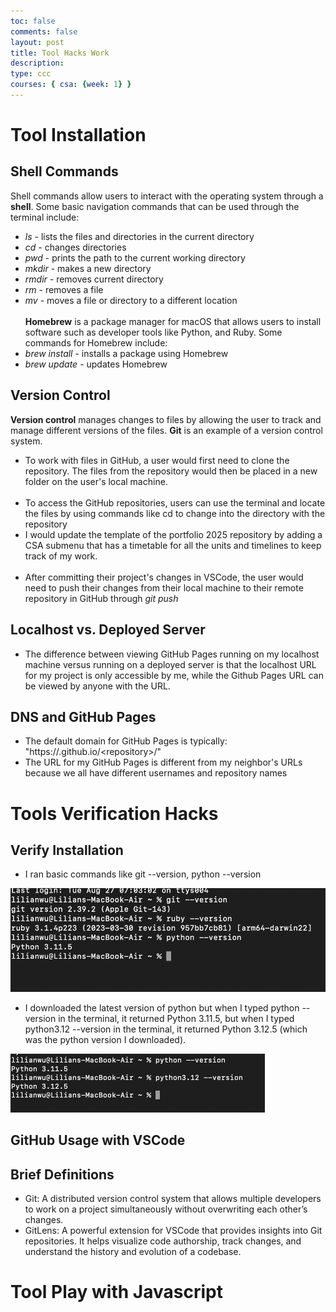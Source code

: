 ```yaml
---
toc: false
comments: false
layout: post
title: Tool Hacks Work
description:
type: ccc
courses: { csa: {week: 1} }
---
```


# Tool Installation 
## Shell Commands
Shell commands allow users to interact with the operating system through a **shell**. Some basic navigation commands that can be used through the terminal include:
- _ls_ - lists the files and directories in the current directory
- _cd_ <directory> - changes directories 
- _pwd_ - prints the path to the current working directory
- _mkdir_ <directory> - makes a new directory
- _rmdir_ <directory> - removes current directory
- _rm_ <file> - removes a file
- _mv_ <source> <destination> - moves a file or directory to a different location
<br></br>
**Homebrew** is a package manager for macOS that allows users to install software such as developer tools like Python, and Ruby. Some commands for Homebrew include: 
- _brew install <package>_ - installs a package using Homebrew
- _brew update_ - updates Homebrew

## Version Control
**Version control** manages changes to files by allowing the user to track and manage different versions of the files. **Git** is an example of a version control system. 
- To work with files in GitHub, a user would first need to clone the repository. The files from the repository would then be placed in a new folder on the user's local machine.
<br></br>
- To access the GitHub repositories, users can use the terminal and locate the files by using commands like cd to change into the directory with the repository
- I would update the template of the portfolio 2025 repository by adding a CSA submenu that has a timetable for all the units and timelines to keep track of my work. 
<br></br>
- After committing their project's changes in VSCode, the user would need to push their changes from their local machine to their remote repository in GitHub through _git push_

## Localhost vs. Deployed Server
- The difference between viewing GitHub Pages running on my localhost machine versus running on a deployed server is that the localhost URL for my project is only accessible by me, while the Github Pages URL can be viewed by anyone with the URL.

## DNS and GitHub Pages
- The default domain for GitHub Pages is typically: "https://<username>.github.io/<repository<repository>>/"
- The URL for my GitHub Pages is different from my neighbor's URLs because we all have different usernames and repository names

# Tools Verification Hacks
## Verify Installation
- I ran basic commands like git --version, python --version
<img src="/../../images/check1.png" alt="Me and my friend">

- I downloaded the latest version of python but when I typed python --version in the terminal, it returned Python 3.11.5, but when I typed python3.12 --version in the terminal, it returned Python 3.12.5 (which was the python version I downloaded).


<img width="407" alt="check2" src="images/check2.png">

## GitHub Usage with VSCode


## Brief Definitions
- Git: A distributed version control system that allows multiple developers to work on a project simultaneously without overwriting each other’s changes.
- GitLens: A powerful extension for VSCode that provides insights into Git repositories. It helps visualize code authorship, track changes, and understand the history and evolution of a codebase. 

# Tool Play with Javascript
